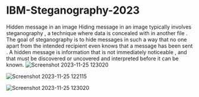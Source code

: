 # IBM-Steganography-2023
Hidden message in an image
Hiding message in an image typically involves steganography , a technique where data is concealed with in another file . The goal of steganography is to hide messages in such a way that no one apart from the intended recipient even knows that a message has been sent . A hidden message is information that is not immediately noticeable , and that must be discovered or uncovered and interpreted before it can be known.
![Screenshot 2023-11-25 123020](https://github.com/ChintalaAnusree/IBM-Steganography-2023/assets/145093622/311a6fe6-0660-4f50-bfea-c970d66315fe)

![Screenshot 2023-11-25 122115](https://github.com/ChintalaAnusree/IBM-Steganography-2023/assets/145093622/ec7a27d8-12e5-49bf-a305-f8ff4b952e40)

![Screenshot 2023-11-25 123020](https://github.com/ChintalaAnusree/IBM-Steganography-2023/assets/145093622/f85ca85f-1988-437f-a1af-5cee944d3160)
